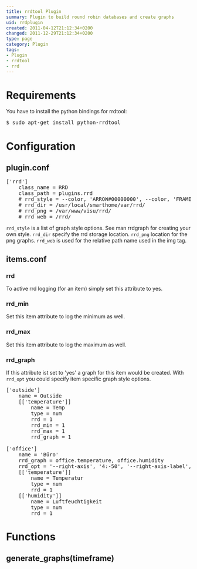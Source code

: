 ```yaml
---
title: rrdtool Plugin
summary: Plugin to build round robin databases and create graphs
uid: rrdplugin
created: 2011-04-12T21:12:34+0200
changed: 2011-12-29T21:12:34+0200
type: page
category: Plugin
tags:
- Plugin
- rrdtool
- rrd
---
```


Requirements
============
You have to install the python bindings for rrdtool:
<pre>$ sudo apt-get install python-rrdtool</pre>

Configuration
=============

plugin.conf
-----------
<pre>
['rrd']
    class_name = RRD
    class_path = plugins.rrd
    # rrd_style = --color, 'ARROW#00000000', --color, 'FRAME#00000000', --color, 'BACK#00000000', --slope-mode
    # rrd_dir = /usr/local/smarthome/var/rrd/
    # rrd_png = /var/www/visu/rrd/
    # rrd_web = /rrd/
</pre>

`rrd_style` is a list of graph style options. See man rrdgraph for creating your own style.
`rrd_dir` specify the rrd storage location. `rrd_png` location for the png graphs. `rrd_web` is used for the relative path name used in the img tag.

items.conf
--------------

### rrd
To active rrd logging (for an item) simply set this attribute to yes.

### rrd_min
Set this item attribute to log the minimum as well.

### rrd_max
Set this item attribute to log the maximum as well.

### rrd_graph
If this attribute ist set to 'yes' a graph for this item would be created.
With `rrd_opt` you could specify item specific graph style options.


<pre>
['outside']
    name = Outside
    [['temperature']]
        name = Temp
        type = num
        rrd = 1
        rrd_min = 1
        rrd_max = 1
        rrd_graph = 1

['office']
    name = 'Büro'
    rrd_graph = office.temperature, office.humidity
    rrd_opt = '--right-axis', '4:-50', '--right-axis-label', '%', '--rigid', '--lower-limit', '20', '--upper-limit', '26', 'CDEF:hum=humidity,4,/,12,+', 'LINE1:temperature#FF0000:Temperatur', 'LINE1:hum#0000FF:Luftfeuchte'
    [['temperature']]
        name = Temperatur
        type = num
        rrd = 1
    [['humidity']]
        name = Luftfeuchtigkeit
        type = num
        rrd = 1
</pre>

Functions
=========

generate_graphs(timeframe)
--------------------------


